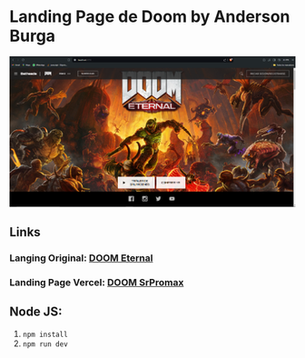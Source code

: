 # Landing Page de Doom by Anderson Burga
![Alt text](./public/static/img/readme/landing-page-doom.png)

## Links
### Langing Original: [DOOM Eternal](https://bethesda.net/es/game/doom)
### Landing Page Vercel: [DOOM SrPromax](https://doom-srpromax.vercel.app/)


## Node JS:
1. `npm install`
2. `npm run dev`